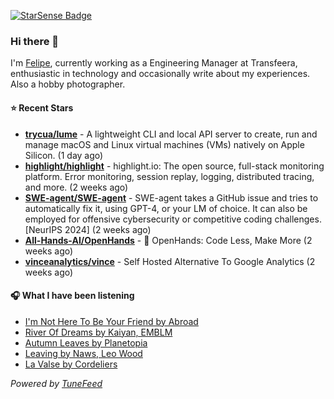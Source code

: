<a href="https://starsense.app/developer-types" target="_blank"><img src="https://starsense.app/api/badge/?user=valtlfelipe" alt="StarSense Badge"></a>

### Hi there 👋

I'm [Felipe](https://felipevm.com), currently working as a Engineering Manager at Transfeera, enthusiastic in technology and occasionally write about my experiences. Also a hobby photographer.

#### ⭐ Recent Stars
- **[trycua/lume](https://github.com/trycua/lume)** - A lightweight CLI and local API server to create, run and manage macOS and Linux virtual machines (VMs) natively on Apple Silicon. (1 day ago)
- **[highlight/highlight](https://github.com/highlight/highlight)** - highlight.io: The open source, full-stack monitoring platform. Error monitoring, session replay, logging, distributed tracing, and more. (2 weeks ago)
- **[SWE-agent/SWE-agent](https://github.com/SWE-agent/SWE-agent)** - SWE-agent takes a GitHub issue and tries to automatically fix it, using GPT-4, or your LM of choice. It can also be employed for offensive cybersecurity or competitive coding challenges. [NeurIPS 2024]  (2 weeks ago)
- **[All-Hands-AI/OpenHands](https://github.com/All-Hands-AI/OpenHands)** - 🙌 OpenHands: Code Less, Make More (2 weeks ago)
- **[vinceanalytics/vince](https://github.com/vinceanalytics/vince)** - Self Hosted Alternative To Google Analytics (2 weeks ago)

#### 🎧 What I have been listening
- [I&#39;m Not Here To Be Your Friend by Abroad](https://open.spotify.com/track/5hFpBwKpOEcpA2NEikHMSU)
- [River Of Dreams by Kaiyan, EMBLM](https://open.spotify.com/track/6RfncGOXKpLWQLWvjBSNt7)
- [Autumn Leaves by Planetopia](https://open.spotify.com/track/5iknC3vD76dPL8qobqdZCV)
- [Leaving by Naws, Leo Wood](https://open.spotify.com/track/3yVsJMfcWrASEI4Fv7stRe)
- [La Valse by Cordeliers](https://open.spotify.com/track/1xhThomLWSG9UWxkPgv70Q)

_Powered by [TuneFeed](https://tunefeed.app?ref=github.com)_



